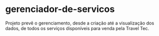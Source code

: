 # gerenciador-de-servicos
Projeto prevê o gerenciamento, desde a criação até a visualização dos dados, de todos os serviços disponíveis para venda pela Travel Tec.
